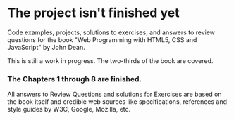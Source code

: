 # The project isn't finished yet

Code examples, projects, solutions to exercises, and answers to review questions for the book "Web Programming with HTML5, CSS and JavaScript" by John Dean. 

This is still a work in progress. The two-thirds of the book are covered.

### The Chapters 1 through 8 are finished.

All answers to Review Questions and solutions for Exercises are based on the book itself and credible web sources like specifications, references and style guides by W3C, Google, Mozilla, etc.
